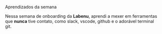 Aprendizados da semana

Nessa semana de onboarding da **Labenu**, aprendi a mexer em ferramentas que **nunca** tive contato, como slack, vscode, github e o adorável terminal git.